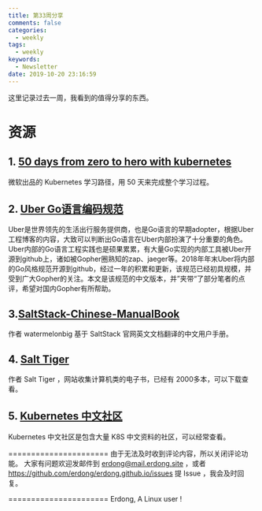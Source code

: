 ```yaml
---
title: 第33周分享
comments: false
categories:
  - weekly
tags:
  - weekly
keywords:
  - Newsletter
date: 2019-10-20 23:16:59
---
```




这里记录过去一周，我看到的值得分享的东西。
<!--more-->

# 资源

## 1. [50 days from zero to hero with kubernetes](https://azure.microsoft.com/mediahandler/files/resourcefiles/kubernetes-learning-path/Kubernetes%20Learning%20Path%20version%201.0.pdf)

微软出品的 Kubernetes 学习路径，用 50 天来完成整个学习过程。

## 2. [Uber Go语言编码规范](https://mp.weixin.qq.com/s/LYLLghOjevBDieAM_LKrjA)

Uber是世界领先的生活出行服务提供商，也是Go语言的早期adopter，根据Uber工程博客的内容，大致可以判断出Go语言在Uber内部扮演了十分重要的角色。Uber内部的Go语言工程实践也是硕果累累，有大量Go实现的内部工具被Uber开源到github上，诸如被Gopher圈熟知的zap、jaeger等。2018年年末Uber将内部的Go风格规范开源到github，经过一年的积累和更新，该规范已经初具规模，并受到广大Gopher的关注。本文是该规范的中文版本，并”夹带“了部分笔者的点评，希望对国内Gopher有所帮助。

## 3.[SaltStack-Chinese-ManualBook](https://github.com/watermelonbig/SaltStack-Chinese-ManualBook)

作者 watermelonbig 基于 SaltStack 官网英文文档翻译的中文用户手册。

## 4. [Salt Tiger](https://salttiger.com/archives/)

作者 Salt Tiger ，网站收集计算机类的电子书，已经有 2000多本，可以下载查看。

## 5. [Kubernetes 中文社区](https://www.kubernetes.org.cn)

Kubernetes 中文社区是包含大量 K8S 中文资料的社区，可以经常查看。





======================
由于无法及时收到评论内容，所以关闭评论功能。
大家有问题欢迎发邮件到 erdong@mail.erdong.site ，或者 https://github.com/erdong/erdong.github.io/issues 提 Issue ，我会及时回复。

======================
Erdong, A Linux user !
